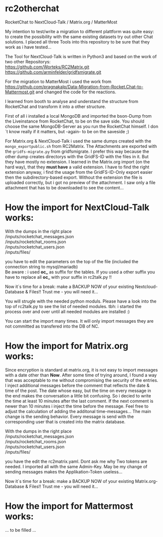 # rc2otherchat
RocketChat to NextCloud-Talk / Matrix.org / MatterMost

My intention to test/write a migration to different plattform was quite easy: to create the possibility with the same existing datasets try out other Chat solutions.
I placed all three Tools into this repository to be sure that they work as i have tested... 

The Tool for NextCloud-Talk is written in Python3 and based on the work of two other Repositorys:  
https://github.com/Worteks/RC2Matrix.git  
https://github.com/arminfelder/gridfsmigrate.git  

For the migration to MatterMost i used the work from https://github.com/pragnakalp/Data-Migration-from-Rocket.Chat-to-Mattermost.git and changed the code for the reactions. 

I learned from booth to analyse and understand the structure from RocketChat and transform it into a other structure.

First of all i installed a local MongoDB and imported the bson-Dump from the Liveinstance from RocketChat, to be on the save side.
You should choose the same MongoDB-Server as you run the RocketChat himself. I don´t know really if it matters, but -again- to be on the saveside ;)

For Matrix.org & NextCloud-Talk i used the same dumps created with the `mongo_exportpublic.sh` from RC2Matrix.
The Attachments are exported with the `gridfs-migrate.py` from gridfsmigrate. 
I prefer this way because the other dump creates directorys with the GridFS-ID with the files in it. But they have mostly no extension. 
I learned in the Matrix.org import (on the hard way), that they **must have** a valid extension. I have to find the right extension anyway, i find the usage from the GridFS-ID-Only export easier then the subdirectory-based export. Without the extension the file is uploaded correctly, but i got no preview of the attachment. I saw only a file attachment that has to be downloaded to see the content...

# How the import for NextCloud-Talk works:
With the dumps in the right place  
/inputs/rocketchat_messages.json  
/inputs/rocketchat_rooms.json  
/inputs/rocketchat_users.json  
/inputs/files/<exported files from gridfs>  

you have to edit the parameters on the top of the file (included the connection string to mysql/mariadb)  
Be aware : i used **oc_** as suffix for the tables. If you used a other suffix you have to replace all **oc_** with your suffix in rc2talk.py !!  

Now it´s time for a break: make a BACKUP NOW of your existing Nextcloud-Database & Files!! Trust me - you will need it...

You will strugle with the needed python moduls. Please have a look into the top of rc2talk.py to see the list of needed modules. tbh: i started the process over and over until all needed modules are installed :)  

You can start the import many times. It will only import messages they are not committed as transfered into the DB of NC.

# How the import for Matrix.org works:
Since encryption is standard at matrix.org, it is not easy to import messages with a date other than **Now**. After some time of trying around, I found a way that was acceptable to me without compromising the security of the entries.
I inject additional messages before the comment that reflects the date & time of the post. The date whose easy, but the time on every message in the end makes the conversation a little bit confusing.
So i decied to write the time at least 10 minutes after the last comment. If the next comment is newer than 10 minutes i inject the time before the message. Feel free to adjust the calculation of adding the additonal time-messages...
The main change is the sending behavior. Every message is send with the corresponding user that is created into the matrix database.

With the dumps in the right place  
/inputs/rocketchat_messages.json  
/inputs/rocketchat_rooms.json  
/inputs/rocketchat_users.json  
/inputs/files/<exported files from gridfs>  

you have the edit the rc2matrix.yaml. Dont ask me why Two tokens are needed. I imported all with the same Admin-Key. May be my change of sending messages makes the Applikation-Token useless...

Now it´s time for a break: make a BACKUP NOW of your existing Matrix.org-Database & Files!! Trust me - you will need it...

# How the import for Mattermost works:

... to be filled ...